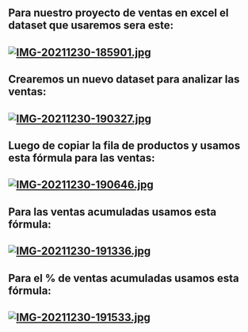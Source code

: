 ## Para nuestro proyecto de ventas en excel el dataset que usaremos sera este:
## [![IMG-20211230-185901.jpg](https://i.postimg.cc/RhTpf8TK/IMG-20211230-185901.jpg)](https://postimg.cc/dZL9c5pV)

## Crearemos un nuevo dataset para analizar las ventas:
## [![IMG-20211230-190327.jpg](https://i.postimg.cc/SQwc7VPz/IMG-20211230-190327.jpg)](https://postimg.cc/nMGsnKpH)

## Luego de copiar la fila de productos y usamos esta fórmula para las ventas:
## [![IMG-20211230-190646.jpg](https://i.postimg.cc/Kzzxz6hk/IMG-20211230-190646.jpg)](https://postimg.cc/Ff22CnRN)

## Para las ventas acumuladas usamos esta fórmula:
## [![IMG-20211230-191336.jpg](https://i.postimg.cc/dV30DZRt/IMG-20211230-191336.jpg)](https://postimg.cc/k2rCp4hk)

## Para el % de ventas acumuladas usamos esta fórmula:
## [![IMG-20211230-191533.jpg](https://i.postimg.cc/CLfP0mXF/IMG-20211230-191533.jpg)](https://postimg.cc/GHdJJJbN)

##
##

##
##

##
##

